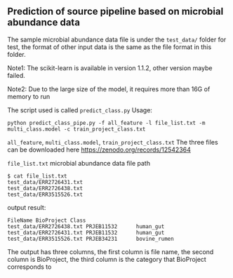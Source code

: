 ## Prediction of source pipeline based on microbial abundance data
The sample microbial abundance data file is under the `test_data/` folder for test, the format of other input data is the same as the file format in this folder.

Note1: The scikit-learn is available in version 1.1.2, other version maybe failed.

Note2: Due to the large size of the model, it requires more than 16G of memory to run

The script used is called `predict_class.py`
Usage:
```shell
python predict_class_pipe.py -f all_feature -l file_list.txt -m multi_class.model -c train_project_class.txt
```
`all_feature`, `multi_class.model`, `train_project_class.txt`
The three files can be downloaded here https://zenodo.org/records/12542364

`file_list.txt` microbial abundance data file path
```shell
$ cat file_list.txt
test_data/ERR2726431.txt
test_data/ERR2726438.txt
test_data/ERR3515526.txt
```
output result:
```shell
FileName BioProject Class
test_data/ERR2726438.txt PRJEB11532      human_gut
test_data/ERR2726431.txt PRJEB11532      human_gut
test_data/ERR3515526.txt PRJEB34231      bovine_rumen
```
The output has three columns, the first column is file name, the second column is BioProject, the third column is the category that BioProject corresponds to
